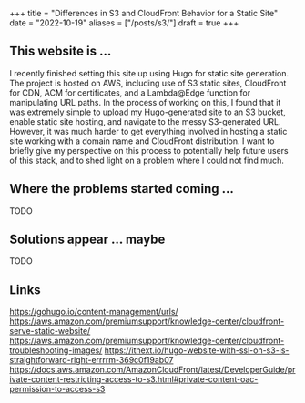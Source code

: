 +++
title = "Differences in S3 and CloudFront Behavior for a Static Site"
date = "2022-10-19"
aliases = ["/posts/s3/"]
draft = true
+++

## This website is ...

I recently finished setting this site up using Hugo for static site generation. The project is hosted on AWS, including use of S3 static sites, CloudFront for CDN, ACM for certificates, and a Lambda@Edge function for manipulating URL paths. In the process of working on this, I found that it was extremely simple to upload my Hugo-generated site to an S3 bucket, enable static site hosting, and navigate to the messy S3-generated URL. However, it was much harder to get everything involved in hosting a static site working with a domain name and CloudFront distribution. I want to briefly give my perspective on this process to potentially help future users of this stack, and to shed light on a problem where I could not find much.

## Where the problems started coming ...

TODO

## Solutions appear ... maybe

TODO

## Links
https://gohugo.io/content-management/urls/
https://aws.amazon.com/premiumsupport/knowledge-center/cloudfront-serve-static-website/
https://aws.amazon.com/premiumsupport/knowledge-center/cloudfront-troubleshooting-images/
https://itnext.io/hugo-website-with-ssl-on-s3-is-straightforward-right-errrrm-369c0f19ab07
https://docs.aws.amazon.com/AmazonCloudFront/latest/DeveloperGuide/private-content-restricting-access-to-s3.html#private-content-oac-permission-to-access-s3

